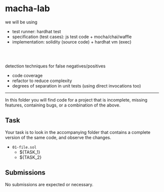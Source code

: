 # macha-lab


we will be using

+ test runner: hardhat test
+ specification (test cases): js test code + mocha/chai/waffle
+ implementation: solidity (source code) + hardhat vm (exec)

<br><br>


detection techniques for false negatives/positives

+ code coverage
+ refactor to reduce complexity
+ degrees of separation in unit tests (using direct invocations too)



----------------------------------------------------------------

In this folder you will find code for a project that is
incomplete, missing features, containing bugs,
or a combination of the above.

## Task

Your task is to look in the accompanying folder
that contains a complete version of the same code,
and observe the changes.

- `01-file.sol` <!-- showDiff -->
  - ${TASK_1}
  - ${TASK_2}

## Submissions

No submissions are expected or necessary.
